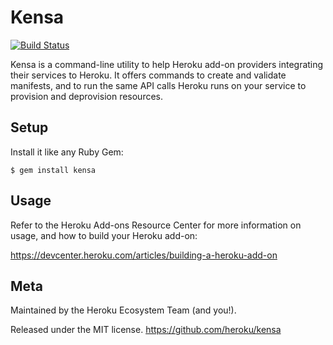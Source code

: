 # Kensa

[![Build Status](https://travis-ci.org/heroku/kensa.png?branch=master)](https://travis-ci.org/heroku/kensa)

Kensa is a command-line utility to help Heroku add-on providers integrating
their services to Heroku. It offers commands to create and validate manifests,
and to run the same API calls Heroku runs on your service to provision and
deprovision resources.


## Setup ######################################################################

Install it like any Ruby Gem:

    $ gem install kensa


## Usage ######################################################################

Refer to the Heroku Add-ons Resource Center for more information on usage, and
how to build your Heroku add-on:

<https://devcenter.heroku.com/articles/building-a-heroku-add-on>


## Meta #######################################################################

Maintained by the Heroku Ecosystem Team (and you!).

Released under the MIT license. <https://github.com/heroku/kensa>
